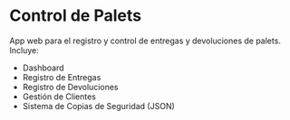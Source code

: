 # Control de Palets

App web para el registro y control de entregas y devoluciones de palets. Incluye:
- Dashboard
- Registro de Entregas
- Registro de Devoluciones
- Gestión de Clientes
- Sistema de Copias de Seguridad (JSON)